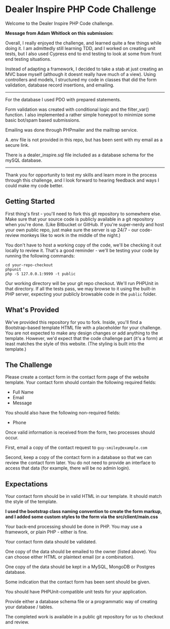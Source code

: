 # Dealer Inspire PHP Code Challenge

Welcome to the Dealer Inspire PHP Code challenge.

**Message from Adam Whitlock on this submission:**

Overall, I really enjoyed the challenge, and learned quite a few things while doing it. I am admittedly still learning TDD,
and I worked on creating unit tests, but I also used Cypress end to end testing to look at some from front end testing situations.

Instead of adapting a framework, I decided to take a stab at just creating an MVC base myself (although it doesnt really have much of a view).
Using controllers and models, I structured my code in classes that did the form validation, database record insertions, and emailing.

---

For the database I used  PDO with prepared statements.

Form validation was created with conditional logic and the filter_var() function. I also implemented a rather simple honeypot to minimize some basic bot/spam based submissions.

Emailing was done through PHPmailer and the mailtrap service.

A .env file is not provided in this repo, but has been sent with my email as a secure link.

There is a dealer_inspire.sql file included as a database schema for the mySQL database.

---

Thank you for opportunity to test my skills and learn more in the process through this challenge, and I look
forward to hearing feedback and ways I could make my code better.


## Getting Started

First thing's first - you'll need to fork this git repository to somewhere else. 
Make sure that your source code is publicly available in a git repository when 
you're done.  (Like Bitbucket or GitHub.  If you're super-nerdy and host your 
own public repo, just make sure the server is up 24/7 - our code-review monkeys
like to work in the middle of the night.)  

You don't have to host a working copy of the code, we'll be checking it out locally 
to review it.  That's a good reminder - we'll be testing your code by running the following
commands:

```
cd your-repo-checkout
phpunit
php -S 127.0.0.1:9999 -t public
```

Our working directory will be your git repo checkout.  We'll run PHPUnit in that directory.
If all the tests pass, we may browse to it using the built-in PHP server, expecting
your publicly browsable code in the `public` folder.

## What's Provided

We've provided this repository for you to fork.  Inside, you'll find a Bootstrap-based 
template HTML file with a placeholder for your challenge.  You are not expected to make any
design changes or add anything to the template.  However, we'd expect that the code challenge part
(it's a form) at least matches the style of this website. (The styling is built into the 
template.)

## The Challenge

Please create a contact form in the contact form page of the website template.  Your contact
form should contain the following required fields:

- Full Name
- Email
- Message

You should also have the following non-required fields:

- Phone

Once valid information is received from the form, two processes should occur.

First, email a copy of the contact request to `guy-smiley@example.com`

Second, keep a copy of the contact form in a database so that we can review the contact form later. 
You do not need to provide an interface to access that data (for example, there will be no admin login).

## Expectations

Your contact form should be in valid HTML in our template. It should match the style of the template.

**I used the bootstrap class naming convention to create the form markup, and I added some custom styles to the form via the src/client/main.css** 

Your back-end processing should be done in PHP. You may use a framework, or plain PHP - either is fine.

Your contact form data should be validated.

One copy of the data should be emailed to the owner (listed above).  You can choose either HTML or plaintext email (or a combination).
 
One copy of the data should be kept in a MySQL, MongoDB or Postgres database.

Some indication that the contact form has been sent should be given.

You should have PHPUnit-compatible unit tests for your application.

Provide either a database schema file or a programmatic way of creating your database / tables.
 
The completed work is available in a public git repository for us to checkout and review.